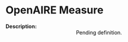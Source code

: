 <style>
@media (min-width: 980px) {
    .md-nav, .md-sidebar {
      display: none!important;
    }
}
</style>

# OpenAIRE Measure

<div id="value-display"></div>
<strong>Description:</strong>
<div class="tile-1" style="text-align:center; color:black">
  Pending definition.
</div>
<script>
document.getElementById('value-display').innerHTML = `
  <h2><strong>openaire/downloads/v1</strong></h2></br>
  <strong>Source <span class="tooltip"><i class="fa-solid fa-circle-info"></i> <span class="tooltiptext">Not all platforms use the same parameters to measure the same thing, so it is important to differentiate the platform we are collecting data from.</span></span> :</strong> OpenAIRE </br>
  <strong>Type <span class="tooltip"><i class="fa-solid fa-circle-info"></i> <span class="tooltiptext">Not all measures represent the same event, some platforms report the number of people who accessed a publication (e.g. users, session), others the number of times a resource was seen (e.g. views). For clarity, each of the measures described here will include its type.</span></span> :</strong> downloads</br>
  <strong>Version <span class="tooltip"><i class="fa-solid fa-circle-info"></i> <span class="tooltiptext">Data providers and/or collectors may want to modify their definition of e.g. a view or a session. In order to ensure changes in these definitions are differentiated, we use versioning.</span></span> :</strong> 1
`;
</script>
